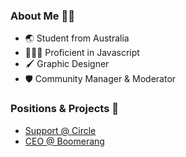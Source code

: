 ### About Me 👋🏻
- 🌏 Student from Australia
- 👨🏻‍💻 Proficient in Javascript 
- 🖌️ Graphic Designer
- 🛡️ Community Manager & Moderator

### Positions & Projects 🔭
- [Support @ Circle](https://circlebot.xyz)
- [CEO @ Boomerang](https://boomerangbot.xyz)
